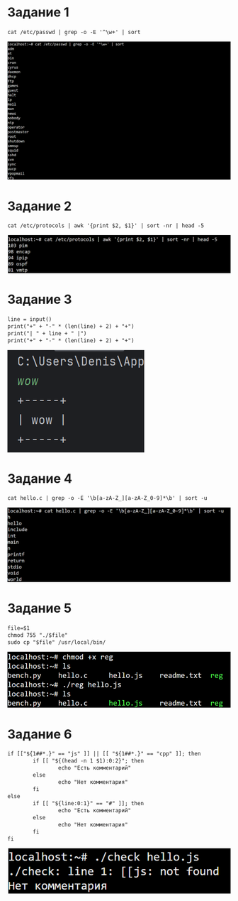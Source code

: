 # Задание 1
```
cat /etc/passwd | grep -o -E '^\w+' | sort
```
![](num1res.png)

# Задание 2
```
cat /etc/protocols | awk '{print $2, $1}' | sort -nr | head -5
```
![](num2res.png)

# Задание 3
```
line = input()
print("+" + "-" * (len(line) + 2) + "+")
print("| " + line + " |")
print("+" + "-" * (len(line) + 2) + "+")
```
![](num3res.png)

# Задание 4
```
cat hello.c | grep -o -E '\b[a-zA-Z_][a-zA-Z_0-9]*\b' | sort -u
```
![](num4res.png)

# Задание 5
```
file=$1
chmod 755 "./$file"
sudo cp "$file" /usr/local/bin/
```
![](num5res.png)

# Задание 6
```
if [["${1##*.}" == "js" ]] || [[ "${1##*.}" == "cpp" ]]; then
        if [[ "${(head -n 1 $1):0:2}"; then
                echo "Есть комментарий"
        else
                echo "Нет комментария"
        fi
else
        if [[ "${line:0:1}" == "#" ]]; then
                echo "Есть комментарий"
        else
                echo "Нет комментария"
        fi
fi
```
![](num6res.png)
